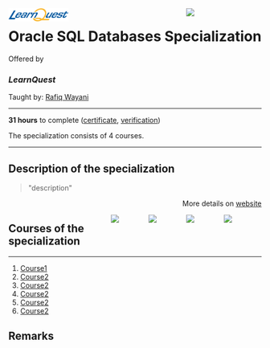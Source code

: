 <a href="https://www.coursera.org/specializations/oracle-sql-databases">
  <img src="/img/Oracle_SQL_logo.avif" width="150" align="right">
</a>

<img src="/img/LearnQuest_logo.png" width="120" align="left">

# Oracle SQL Databases Specialization

Offered by 
### *LearnQuest*

Taught by: [Rafiq Wayani](https://www.coursera.org/instructor/~76307871)

---

**31 hours** to complete ([certificate](./Certificate/cert.pdf), [verification](verification_link))

The specialization consists of 4 courses. 

---

## Description of the specialization

>"description"

<p align="right">More details on <a href="https://www.coursera.org/specializations/oracle-sql-databases">website</a></p>

<a href="course4_homepage">
  <img src="/img/course4_logo" width="75" align="right">
</a>
<a href="course3_homepage">
  <img src="/img/course3_logo" width="75" align="right">
</a>
<a href="course2_homepage">
  <img src="/img/course2_logo" width="75" align="right">
</a>
<a href="course1_homepage">
  <img src="/img/course1_logo" width="75" align="right">
</a>

## Courses of the specialization

---

1. [Course1](./course1_folder)
2. [Course2](./course2_folder)
3. [Course2](./course3_folder)
4. [Course2](./course4_folder)
5. [Course2](./course5_folder)
6. [Course2](./course6_folder)

## Remarks
